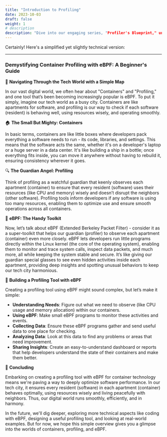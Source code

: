 ```yaml
---
title: "Introduction to Profiling"
date: 2023-10-03
draft: false
weight: 1
# description
description: "Dive into our engaging series, "Profiler's Blueprint," unraveling the intricacies of employing eBPF for robust Linux container profiling. Explore simplified, yet comprehensive guides, case studies, and insights into developing an effective profiling tool, ensuring optimized performance, and seamless container management in a Linux environment. Whether you’re a developer, a system administrator, or a tech enthusiast, glean actionable knowledge on utilizing eBPF to elevate your container profiling and management skills, straight from industry experts!"
---
```


Certainly! Here's a simplified yet slightly technical version:

---

### Demystifying Container Profiling with eBPF: A Beginner's Guide

🚀 **Navigating Through the Tech World with a Simple Map**

In our vast digital world, we often hear about "Containers" and "Profiling," and one tool that’s been becoming increasingly popular is eBPF. To put it simply, imagine our tech world as a busy city. Containers are like apartments for software, and profiling is our way to check if each software (resident) is behaving well, using resources wisely, and operating smoothly.

🏠 **The Small But Mighty: Containers**

In basic terms, containers are like little boxes where developers pack everything a software needs to run - its code, libraries, and settings. This means that the software acts the same, whether it's on a developer's laptop or a huge server in a data center. It's like building a ship in a bottle; once everything fits inside, you can move it anywhere without having to rebuild it, ensuring consistency wherever it goes.

🔍 **The Guardian Angel: Profiling**

Think of profiling as a watchful guardian that keenly observes each apartment (container) to ensure that every resident (software) uses their resources (like CPU and memory) wisely and doesn’t disrupt the neighbors (other software). Profiling tools inform developers if any software is using too many resources, enabling them to optimize use and ensure smooth operations across all containers.

🔧 **eBPF: The Handy Toolkit**

Now, let’s talk about eBPF (Extended Berkeley Packet Filter) - consider it as a super-toolkit that helps our guardian (profiler) to observe each apartment (container) even more closely. eBPF lets developers run little programs directly within the Linux kernel (the core of the operating system), enabling them to monitor and trace system calls, inspect data packets, and much more, all while keeping the system stable and secure. It’s like giving our guardian special glasses to see even hidden activities inside each apartment, providing deep insights and spotting unusual behaviors to keep our tech city harmonious.

🔨 **Building a Profiling Tool with eBPF**

Creating a profiling tool using eBPF might sound complex, but let’s make it simple:

- **Understanding Needs**: Figure out what we need to observe (like CPU usage and memory allocation) within our containers.
- **Using eBPF**: Make small eBPF programs to monitor these activities and events.
- **Collecting Data**: Ensure these eBPF programs gather and send useful data to one place for checking.
- **Analyzing Data**: Look at this data to find any problems or areas that need improvement.
- **Sharing Insights**: Create an easy-to-understand dashboard or reports that help developers understand the state of their containers and make them better.

🌟 **Concluding**

Embarking on creating a profiling tool with eBPF for container technology means we're paving a way to deeply optimize software performance. In our tech city, it ensures every resident (software) in each apartment (container) behaves optimally, using resources wisely and living peacefully with neighbors. Thus, our digital world runs smoothly, efficiently, and in harmony.

In the future, we'll dig deeper, exploring more technical aspects like coding with eBPF, designing a useful profiling tool, and looking at real-world examples. But for now, we hope this simple overview gives you a glimpse into the worlds of containers, profiling, and eBPF.
